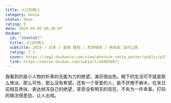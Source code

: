 ```yaml
---
title: 火口的两人
category: movie
status: done
rating: 5
date: 2020-05-05 05:36:07
douban:
  id: "30405087"
  title: 火口的两人
  subtitle: 2019 / 日本 / 爱情 情色 / 荒井晴彦 / 柄本佑 泷内公美
  rating: 7.2
  cover: https://img2.doubanio.com/view/photo/m_ratio_poster/public/p2556419282.jpg
  link: https://movie.douban.com/subject/30405087/
---
```


我看到的是小人物的朴素的无能为力的绝望。演员很出色。眼下的生活可不就是那么惨淡，那么可怜，那么没有希望。还有一个至爱的人，能不厌倦不麻木，在末日前相互搀扶，表达倾泻自己的绝望，享受没有明天的现在，不失为一件幸事。打码的做法很差劲，让人出戏。